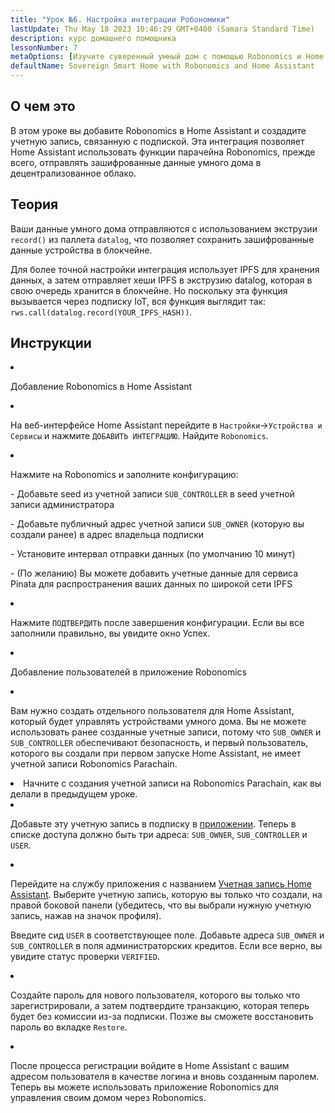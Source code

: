 ```yaml
---
title: "Урок №6. Настройка интеграции Робономики"
lastUpdate: Thu May 18 2023 10:46:29 GMT+0400 (Samara Standard Time)
description: курс домашнего помощника
lessonNumber: 7
metaOptions: [Изучите суверенный умный дом с помощью Robonomics и Home Assistant]
defaultName: Sovereign Smart Home with Robonomics and Home Assistant
---
```



## О чем это

В этом уроке вы добавите Robonomics в Home Assistant и создадите учетную запись, связанную с подпиской. Эта интеграция позволяет Home Assistant использовать функции парачейна Robonomics, прежде всего, отправлять зашифрованные данные умного дома в децентрализованное облако.


## Теория

Ваши данные умного дома отправляются с использованием экструзии <code>record()</code> из паллета <code>datalog</code>, что позволяет сохранить зашифрованные данные устройства в блокчейне. 

Для более точной настройки интеграция использует IPFS для хранения данных, а затем отправляет хеши IPFS в экструзию datalog, которая в свою очередь хранится в блокчейне. Но поскольку эта функция вызывается через подписку IoT, вся функция выглядит так: <code>rws.call(datalog.record(YOUR_IPFS_HASH))</code>.

## Инструкции

<List type="numbers">

<li>

Добавление Robonomics в Home Assistant

<List>

<li>

На веб-интерфейсе Home Assistant перейдите в <code>Настройки</code>-><code>Устройства и Сервисы</code> и нажмите <code>ДОБАВИТЬ ИНТЕГРАЦИЮ</code>. Найдите <code>Robonomics</code>.

<LessonVideo  :videos="[{src: 'https://crustipfs.info/ipfs/QmQp66J943zbF6iFdkKQpBikSbm9jV9La25bivKd7cz6fD', type:'mp4'}]" />

</li>

<li>

Нажмите на Robonomics и заполните конфигурацию: 

\- Добавьте seed из учетной записи <code>SUB_CONTROLLER</code> в seed учетной записи администратора

\- Добавьте публичный адрес учетной записи <code>SUB_OWNER</code> (которую вы создали ранее) в адрес владельца подписки

\- Установите интервал отправки данных (по умолчанию 10 минут)

\- (По желанию) Вы можете добавить учетные данные для сервиса Pinata для распространения ваших данных по широкой сети IPFS

</li>

<li>

Нажмите <code>ПОДТВЕРДИТЬ</code> после завершения конфигурации. Если вы все заполнили правильно, вы увидите окно Успех.

</li>
</List>
</li>

<li>

Добавление пользователей в приложение Robonomics 

<List>

<li>

Вам нужно создать отдельного пользователя для Home Assistant, который будет управлять устройствами умного дома. Вы не можете использовать ранее созданные учетные записи, потому что <code>SUB_OWNER</code> и <code>SUB_CONTROLLER</code> обеспечивают безопасность, и первый пользователь, которого вы создали при первом запуске Home Assistant, не имеет учетной записи Robonomics Parachain.

</li>

<li>
Начните с создания учетной записи на Robonomics Parachain, как вы делали в предыдущем уроке.
</li>

<li>

Добавьте эту учетную запись в подписку в [приложении](https://dapp.robonomics.network/#/subscription/devices). Теперь в списке доступа должно быть три адреса: <code>SUB_OWNER</code>, <code>SUB_CONTROLLER</code> и <code>USER</code>.

<LessonVideo  :videos="[{src: 'https://crustipfs.info/ipfs/QmSxzram7CF4SXpVgEyv98XetjYsxNFQY2GY4PfyhJak7H', type:'mp4'}]" />

</li>

<li>

Перейдите на службу приложения с названием [Учетная запись Home Assistant](https://dapp.robonomics.network/#/home-assistant). Выберите учетную запись, которую вы только что создали, на правой боковой панели (убедитесь, что вы выбрали нужную учетную запись, нажав на значок профиля).

Введите сид <code>USER</code> в соответствующее поле. Добавьте адреса <code>SUB_OWNER</code> и <code>SUB_CONTROLLER</code> в поля администраторских кредитов. Если все верно, вы увидите статус проверки <code>VERIFIED</code>.

</li>

<li>

Создайте пароль для нового пользователя, которого вы только что зарегистрировали, а затем подтвердите транзакцию, которая теперь будет без комиссии из-за подписки. Позже вы сможете восстановить пароль во вкладке <code>Restore</code>.

<LessonVideo  :videos="[{src: 'https://crustipfs.info/ipfs/QmW2TXuwCYXzgcRfEUx4imZU5ZerEzkuD5P53u9g2WnxDh', type:'mp4'}]" />

</li>

<li>

После процесса регистрации войдите в Home Assistant с вашим адресом пользователя в качестве логина и вновь созданным паролем. Теперь вы можете использовать приложение Robonomics для управления своим домом через Robonomics.

</li>
</List>
</li>
</List>